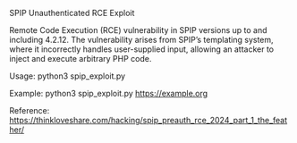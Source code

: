 SPIP Unauthenticated RCE Exploit

Remote Code Execution (RCE) vulnerability in SPIP versions up to and including 4.2.12. The vulnerability arises from SPIP’s templating system, where it incorrectly handles user-supplied input, allowing an attacker to inject and execute arbitrary PHP code.

Usage: python3 spip_exploit.py

Example: python3 spip_exploit.py https://example.org

Reference: https://thinkloveshare.com/hacking/spip_preauth_rce_2024_part_1_the_feather/
